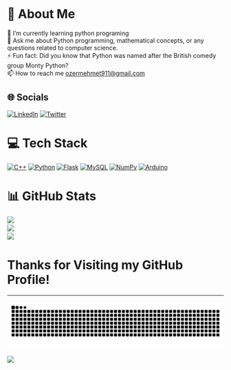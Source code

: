 # 💫 About Me
🌱 I’m currently learning python programing<br>💬 Ask me about Python programming, mathematical concepts, or any questions related to computer science.<br>⚡ Fun fact: Did you know that Python was named after the British comedy group Monty Python?<br>📫 How to reach me ozermehmet911@gmail.com


## 🌐 Socials
[![LinkedIn](https://img.shields.io/badge/LinkedIn-%230077B5.svg?logo=linkedin&logoColor=white)](https://linkedin.com/in/ozermehmett) 
[![Twitter](https://img.shields.io/badge/Twitter-%231DA1F2.svg?logo=Twitter&logoColor=white)](https://twitter.com/ozermehmet911) 


# 💻 Tech Stack
[![C++](https://img.shields.io/badge/c++-%2300599C.svg?style=for-the-badge&logo=c%2B%2B&logoColor=white)](https://cplusplus.com/)
[![Python](https://img.shields.io/badge/python-3670A0?style=for-the-badge&logo=python&logoColor=ffdd54)](https://www.python.org/)
[![Flask](https://img.shields.io/badge/flask-%23000.svg?style=for-the-badge&logo=flask&logoColor=white)](https://flask.palletsprojects.com/)
[![MySQL](https://img.shields.io/badge/mysql-%2300f.svg?style=for-the-badge&logo=mysql&logoColor=white)](https://www.mysql.com/)
[![NumPy](https://img.shields.io/badge/numpy-%23013243.svg?style=for-the-badge&logo=numpy&logoColor=white)](https://numpy.org/)
[![Arduino](https://img.shields.io/badge/-Arduino-00979D?style=for-the-badge&logo=Arduino&logoColor=white)](https://www.arduino.cc/)


# 📊 GitHub Stats
![](https://github-readme-stats.vercel.app/api?username=ozermehmett&theme=dark&hide_border=false&include_all_commits=false&count_private=false)<br/>
![](https://github-readme-streak-stats.herokuapp.com/?user=ozermehmett&theme=dark&hide_border=false)<br/>
![](https://github-readme-stats.vercel.app/api/top-langs/?username=ozermehmett&theme=dark&hide_border=false&include_all_commits=false&count_private=false&layout=compact)

# Thanks for Visiting my GitHub Profile!
---
<p align="center">
<img src="https://github.com/VishwaGauravIn/VishwaGauravIn/blob/output/github-contribution-grid-snake.svg">
</p>

[![](https://visitcount.itsvg.in/api?id=ozermehmett&label=Profile%20Views&icon=0&pretty=false)](https://visitcount.itsvg.in)

